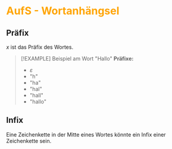 # <font color = "orange">AufS - Wortanhängsel</font>
## Präfix
$x$ ist das Präfix des Wortes. 
>[!EXAMPLE] Beispiel am Wort "Hallo"
>**Präfixe:**
>- $\varepsilon$
>- "h"
>- "ha"
>- "hal"
>- "hall"
>- "hallo"

## Infix
Eine Zeichenkette in der Mitte eines Wortes könnte ein Infix einer Zeichenkette sein.